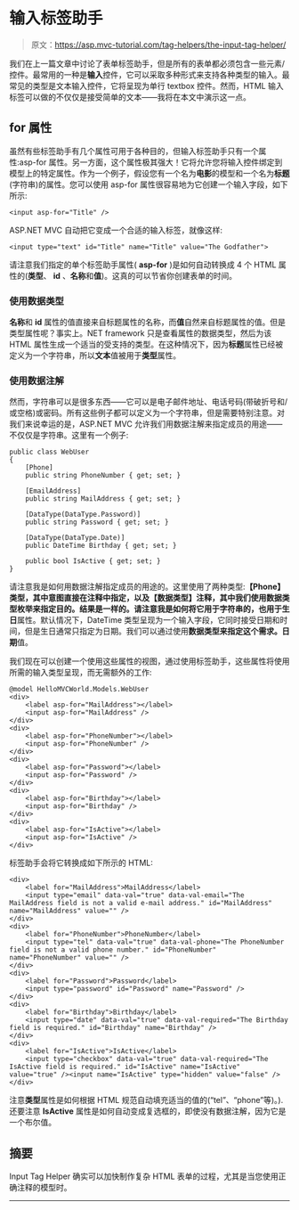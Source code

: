 # 输入标签助手

> 原文：<https://asp.mvc-tutorial.com/tag-helpers/the-input-tag-helper/>

我们在上一篇文章中讨论了表单标签助手，但是所有的表单都必须包含一些元素/控件。最常用的一种是**输入**控件，它可以采取多种形式来支持各种类型的输入。最常见的类型是文本输入控件，它将呈现为单行 textbox 控件。然而，HTML 输入标签可以做的不仅仅是接受简单的文本——我将在本文中演示这一点。

## for 属性

虽然有些标签助手有几个属性可用于各种目的，但输入标签助手只有一个属性:asp-for 属性。另一方面，这个属性极其强大！它将允许您将输入控件绑定到模型上的特定属性。作为一个例子，假设您有一个名为**电影**的模型和一个名为**标题**(字符串)的属性。您可以使用 asp-for 属性很容易地为它创建一个输入字段，如下所示:

```
<input asp-for="Title" />
```

ASP.NET MVC 自动把它变成一个合适的输入标签，就像这样:

```
<input type="text" id="Title" name="Title" value="The Godfather">
```

<input type="hidden" name="IL_IN_ARTICLE">

请注意我们指定的单个标签助手属性( **asp-for** )是如何自动转换成 4 个 HTML 属性的(**类型**、 **id** 、**名称**和**值**)。这真的可以节省你创建表单的时间。

### 使用数据类型

**名称**和 **id** 属性的值直接来自标题属性的名称，而**值**自然来自标题属性的值。但是类型属性呢？事实上。NET framework 只是查看属性的数据类型，然后为该 HTML 属性生成一个适当的受支持的类型。在这种情况下，因为**标题**属性已经被定义为一个字符串，所以**文本**值被用于**类型**属性。

### 使用数据注解

然而，字符串可以是很多东西——它可以是电子邮件地址、电话号码(带破折号和/或空格)或密码。所有这些例子都可以定义为一个字符串，但是需要特别注意。对我们来说幸运的是，ASP.NET MVC 允许我们用数据注解来指定成员的用途——不仅仅是字符串。这里有一个例子:

```
public class WebUser        
{        
    [Phone]        
    public string PhoneNumber { get; set; }        

    [EmailAddress]        
    public string MailAddress { get; set; }        

    [DataType(DataType.Password)]        
    public string Password { get; set; }        

    [DataType(DataType.Date)]        
    public DateTime Birthday { get; set; }        

    public bool IsActive { get; set; }
}
```

请注意我是如何用数据注解指定成员的用途的。这里使用了两种类型:**【Phone】**类型，其中意图直接在注释中指定，以及**【数据类型】**注释，其中我们使用数据类型枚举来指定目的。结果是一样的。请注意我是如何将它用于字符串的，也用于**生日**属性。默认情况下，DateTime 类型呈现为一个输入字段，它同时接受日期和时间，但是生日通常只指定为日期。我们可以通过使用**数据类型来指定这个需求。日期**值。

我们现在可以创建一个使用这些属性的视图，通过使用标签助手，这些属性将使用所需的输入类型呈现，而无需额外的工作:

```
@model HelloMVCWorld.Models.WebUser  
<div>  
    <label asp-for="MailAddress"></label>  
    <input asp-for="MailAddress" />  
</div>  
<div>  
    <label asp-for="PhoneNumber"></label>  
    <input asp-for="PhoneNumber" />  
</div>  
<div>  
    <label asp-for="Password"></label>  
    <input asp-for="Password" />  
</div>  
<div>  
    <label asp-for="Birthday"></label>  
    <input asp-for="Birthday" />  
</div>
<div>
    <label asp-for="IsActive"></label>
    <input asp-for="IsActive" />
</div>
```

标签助手会将它转换成如下所示的 HTML:

```
<div>  
    <label for="MailAddress">MailAddress</label>  
    <input type="email" data-val="true" data-val-email="The MailAddress field is not a valid e-mail address." id="MailAddress" name="MailAddress" value="" />  
</div>  
<div>  
    <label for="PhoneNumber">PhoneNumber</label>  
    <input type="tel" data-val="true" data-val-phone="The PhoneNumber field is not a valid phone number." id="PhoneNumber" name="PhoneNumber" value="" />  
</div>  
<div>  
    <label for="Password">Password</label>  
    <input type="password" id="Password" name="Password" />  
</div>  
<div>  
    <label for="Birthday">Birthday</label>  
    <input type="date" data-val="true" data-val-required="The Birthday field is required." id="Birthday" name="Birthday" />  
</div>
<div>
    <label for="IsActive">IsActive</label>
    <input type="checkbox" data-val="true" data-val-required="The IsActive field is required." id="IsActive" name="IsActive" value="true" /><input name="IsActive" type="hidden" value="false" />
</div>
```

注意**类型**属性是如何根据 HTML 规范自动填充适当的值的(“tel”、“phone”等)。).还要注意 **IsActive** 属性是如何自动变成复选框的，即使没有数据注解，因为它是一个布尔值。

## 摘要

Input Tag Helper 确实可以加快制作复杂 HTML 表单的过程，尤其是当您使用正确注释的模型时。

* * *